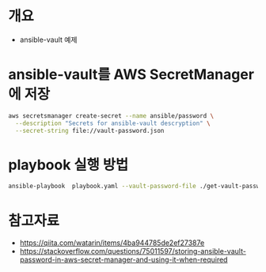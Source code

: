 # 개요
* ansible-vault 예제

# ansible-vault를 AWS SecretManager에 저장

```sh
aws secretsmanager create-secret --name ansible/password \
  --description "Secrets for ansible-vault descryption" \
  --secret-string file://vault-password.json
```

# playbook 실행 방법

```bash
ansible-playbook  playbook.yaml --vault-password-file ./get-vault-password.sh
```

# 참고자료
* https://qiita.com/watarin/items/4ba944785de2ef27387e
* https://stackoverflow.com/questions/75011597/storing-ansible-vault-password-in-aws-secret-manager-and-using-it-when-required
